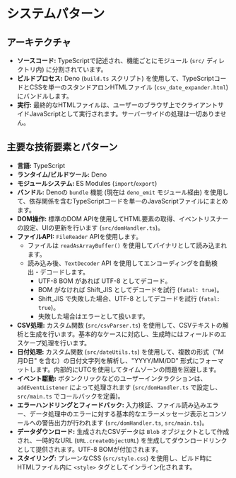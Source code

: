 # システムパターン

## アーキテクチャ

- **ソースコード:** TypeScriptで記述され、機能ごとにモジュール (`src/`
  ディレクトリ内) に分割されています。
- **ビルドプロセス:** Deno (`build.ts` スクリプト)
  を使用して、TypeScriptコードとCSSを単一のスタンドアロンHTMLファイル
  (`csv_date_expander.html`) にバンドルします。
- **実行:**
  最終的なHTMLファイルは、ユーザーのブラウザ上でクライアントサイドJavaScriptとして実行されます。サーバーサイドの処理は一切ありません。

## 主要な技術要素とパターン

- **言語:** TypeScript
- **ランタイム/ビルドツール:** Deno
- **モジュールシステム:** ES Modules (`import`/`export`)
- **バンドル:** Denoの `bundle` 機能 (現在は `deno_emit` モジュール経由)
  を使用して、依存関係を含むTypeScriptコードを単一のJavaScriptファイルにまとめます。
- **DOM操作:** 標準のDOM
  APIを使用してHTML要素の取得、イベントリスナーの設定、UIの更新を行います
  (`src/domHandler.ts`)。
- **ファイルAPI:** `FileReader` APIを使用します。
  - ファイルは `readAsArrayBuffer()` を使用してバイナリとして読み込まれます。
  - 読み込み後、`TextDecoder` API
    を使用してエンコーディングを自動検出・デコードします。
    - UTF-8 BOM があれば UTF-8 としてデコード。
    - BOM がなければ Shift_JIS としてデコードを試行 (`fatal: true`)。
    - Shift_JIS で失敗した場合、UTF-8 としてデコードを試行 (`fatal: true`)。
    - 失敗した場合はエラーとして扱います。
- **CSV処理:** カスタム関数 (`src/csvParser.ts`)
  を使用して、CSVテキストの解析と生成を行います。基本的なケースに対応し、生成時にはフィールドのエスケープ処理を行います。
- **日付処理:** カスタム関数 (`src/dateUtils.ts`)
  を使用して、複数の形式（"M月D日" を含む）の日付文字列を解析し、"YYYY/MM/DD"
  形式にフォーマットします。内部的にUTCを使用してタイムゾーンの問題を回避します。
- **イベント駆動:**
  ボタンクリックなどのユーザーインタラクションは、`addEventListener`
  によって処理されます (`src/domHandler.ts` で設定し、`src/main.ts`
  でコールバックを定義)。
- **エラーハンドリングとフィードバック:**
  入力検証、ファイル読み込みエラー、データ処理中のエラーに対する基本的なエラーメッセージ表示とコンソールへの警告出力が行われます
  (`src/domHandler.ts`, `src/main.ts`)。
- **データダウンロード:** 生成されたCSVデータは `Blob`
  オブジェクトとして作成され、一時的なURL (`URL.createObjectURL`)
  を生成してダウンロードリンクとして提供されます。UTF-8 BOMが付加されます。
- **スタイリング:** プレーンなCSS (`src/style.css`)
  を使用し、ビルド時にHTMLファイル内に `<style>`
  タグとしてインライン化されます。

